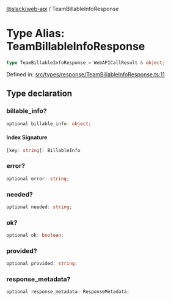 [@slack/web-api](../index.md) / TeamBillableInfoResponse

# Type Alias: TeamBillableInfoResponse

```ts
type TeamBillableInfoResponse = WebAPICallResult & object;
```

Defined in: [src/types/response/TeamBillableInfoResponse.ts:11](https://github.com/slackapi/node-slack-sdk/blob/main/packages/web-api/src/types/response/TeamBillableInfoResponse.ts#L11)

## Type declaration

### billable\_info?

```ts
optional billable_info: object;
```

#### Index Signature

```ts
[key: string]: BillableInfo
```

### error?

```ts
optional error: string;
```

### needed?

```ts
optional needed: string;
```

### ok?

```ts
optional ok: boolean;
```

### provided?

```ts
optional provided: string;
```

### response\_metadata?

```ts
optional response_metadata: ResponseMetadata;
```
